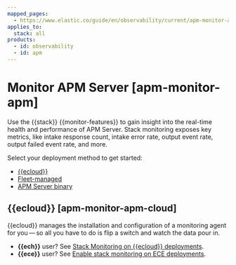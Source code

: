 ```yaml
---
mapped_pages:
  - https://www.elastic.co/guide/en/observability/current/apm-monitor-apm.html
applies_to:
  stack: all
products:
  - id: observability
  - id: apm
---
```


# Monitor APM Server [apm-monitor-apm]

Use the {{stack}} {{monitor-features}} to gain insight into the real-time health and performance of APM Server. Stack monitoring exposes key metrics, like intake response count, intake error rate, output event rate, output failed event rate, and more.

Select your deployment method to get started:

* [{{ecloud}}](#apm-monitor-apm-cloud)
* [Fleet-managed](/solutions/observability/apm/monitor-fleet-managed-apm-server.md)
* [APM Server binary](/solutions/observability/apm/monitor-apm-server-binary.md)

## {{ecloud}} [apm-monitor-apm-cloud]

{{ecloud}} manages the installation and configuration of a monitoring agent for you — so all you have to do is flip a switch and watch the data pour in.

* **{{ech}}** user? See [Stack Monitoring on {{ecloud}} deployments](/deploy-manage/monitor/stack-monitoring/ece-ech-stack-monitoring.md).
* **{{ece}}** user? See [Enable stack monitoring on ECE deployments](/deploy-manage/monitor/stack-monitoring/ece-ech-stack-monitoring.md).
